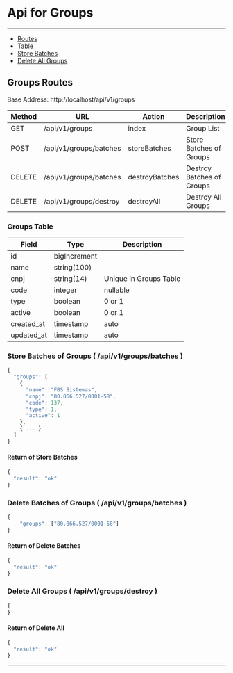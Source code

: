 # Api for Groups

---

-   [Routes](#groups-routes)
-   [Table](#groups-table)
-   [Store Batches](#groups-batches)
-   [Delete All Groups](#groups-destroy)

<a name="groups-routes"></a>

## Groups Routes

Base Address: http://localhost/api/v1/groups

| Method | URL                    | Action         | Description               |
| ------ | ---------------------- | -------------- | ------------------------- |
| GET    | /api/v1/groups         | index          | Group List                |
| POST   | /api/v1/groups/batches | storeBatches   | Store Batches of Groups   |
| DELETE | /api/v1/groups/batches | destroyBatches | Destroy Batches of Groups |
| DELETE | /api/v1/groups/destroy | destroyAll     | Destroy All Groups        |

<a name="groups-table"></a>

### Groups Table

| Field      | Type         | Description            |
| ---------- | ------------ | ---------------------- |
| id         | bigIncrement |                        |
| name       | string(100)  |                        |
| cnpj       | string(14)   | Unique in Groups Table |
| code       | integer      | nullable               |
| type       | boolean      | 0 or 1                 |
| active     | boolean      | 0 or 1                 |
| created_at | timestamp    | auto                   |
| updated_at | timestamp    | auto                   |

<a name="groups-batches"></a>

### Store Batches of Groups ( /api/v1/groups/batches )

```javascript
{
  "groups": [
    {
      "name": "FBS Sistemas",
      "cnpj": "80.066.527/0001-58",
      "code": 137,
      "type": 1,
      "active": 1
    },
    { ... }
  ]
}

```

#### Return of Store Batches

```javascript
{
  "result": "ok"
}
```

<a name="groups-destroy"></a>

### Delete Batches of Groups ( /api/v1/groups/batches )

```javascript
{
    "groups": ["80.066.527/0001-58"]
}
```

#### Return of Delete Batches

```javascript
{
  "result": "ok"
}
```

### Delete All Groups ( /api/v1/groups/destroy )

```javascript
{
}
```

#### Return of Delete All

```javascript
{
  "result": "ok"
}
```

---
